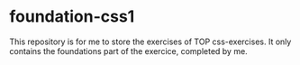 # foundation-css1

This repository is for me to store the exercises of TOP css-exercises.
It only contains the foundations part of the exercice, completed by me.